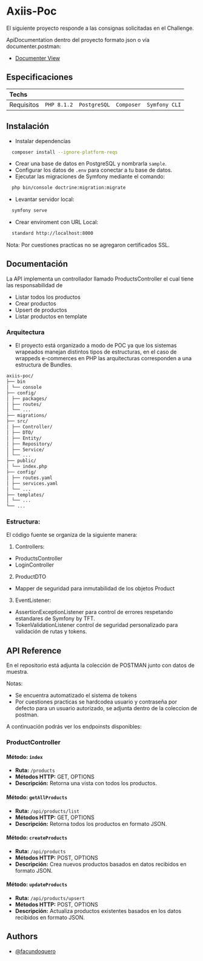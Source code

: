 # Axiis-Poc
El siguiente proyecto responde a las consignas solicitadas en el Challenge.

ApiDocumentation dentro del proyecto formato json o vía documenter.postman:

- [Documenter View](https://documenter.getpostman.com/view/10098197/2s9YsJAXeb) 


## Especificaciones
| Techs |       |       |      |      |
| :-------- | :------- | :------- | :------- | :------- |
| Requisitos |`PHP 8.1.2`| `PostgreSQL` | `Composer`|  `Symfony CLI` |

## Instalación

* Instalar dependencias

```bash
  composer install --ignore-platform-reqs
```
* Crear una base de datos en PostgreSQL y nombrarla `sample`.
* Configurar los datos de `.env` para conectar a tu base de datos.
* Ejecutar las migraciones de Symfony mediante el comando:

```bash
  php bin/console doctrine:migration:migrate
```
* Levantar servidor local: 
```bash
  symfony serve
```
* Crear enviroment con URL Local: 
```bash
  standard http://localhost:8000
```
Nota: Por cuestiones practicas no se agregaron certificados SSL.

## Documentación
La API implementa un controllador llamado ProductsController el cual tiene las responsabilidad de
* Listar todos los productos
* Crear productos
* Upsert de productos 
* Listar productos en template

### Arquitectura

* El proyecto está organizado a modo de POC ya que los sistemas wrapeados manejan distintos tipos de estructuras, en el caso de wrappeds e-commerces en PHP las arquitecturas corresponden a una estructura de Bundles.

```bash
axiis-poc/
├── bin
│ └── console
├── config/
│ ├── packages/
│ ├── routes/
│ └── ...
├── migrations/
├── src/
│ ├── Controller/
│ ├── DTO/
│ ├── Entity/
│ ├── Repository/
│ ├── Service/
│ └── ...
├── public/
│ └── index.php
├── config/
│ ├── routes.yaml
│ ├── services.yaml
│ └── ...
├── templates/
│ └── ...
└── ...
```

### Estructura:

El código fuente se organiza de la siguiente manera:

1. Controllers:

* ProductsController
* LoginController

2. ProductDTO

* Mapper de seguridad para inmutabilidad de los objetos Product

3. EventListener:

* AssertionExceptionListener para control de errores respetando estandares de Symfony by TFT.
* TokenValidationListener control de seguridad personalizado para validación de rutas y tokens.


## API Reference
En el repositorio está adjunta la colección de POSTMAN junto con datos de muestra. 

Notas: 
* Se encuentra automatizado el sistema de tokens
* Por cuestiones practicas se hardcodea usuario y contraseña por defecto para un usuario autorizado, se adjunta dentro de la coleccion de postman.


A continuación podrás ver los endpoinsts disponibles:

### ProductController

#### Método: `index`

- **Ruta:** `/products`
- **Métodos HTTP:** GET, OPTIONS
- **Descripción:** Retorna una vista con todos los productos.

#### Método: `getAllProducts`

- **Ruta:** `/api/products/list`
- **Métodos HTTP:** GET, OPTIONS
- **Descripción:** Retorna todos los productos en formato JSON.

#### Método: `createProducts`

- **Ruta:** `/api/products`
- **Métodos HTTP:** POST, OPTIONS
- **Descripción:** Crea nuevos productos basados en datos recibidos en formato JSON.

#### Método: `updateProducts`

- **Ruta:** `/api/products/upsert`
- **Métodos HTTP:** POST, OPTIONS
- **Descripción:** Actualiza productos existentes basados en los datos recibidos en formato JSON.

## Authors

- [@facundoquero](https://github.com/facuquero)


